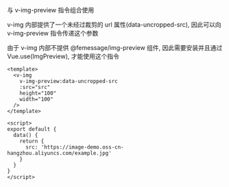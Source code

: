与 v-img-preview 指令组合使用

v-img 内部提供了一个未经过裁剪的 url 属性(data-uncropped-src), 因此可以向 v-img-preview 指令传递这个参数

由于 v-img 内部不提供 @femessage/img-preview 组件, 因此需要安装并且通过 Vue.use(ImgPreview), 才能使用这个指令

```vue
<template>
  <v-img
    v-img-preview:data-uncropped-src
    :src="src"
    height="100"
    width="100"
  />
</template>

<script>
export default {
  data() {
    return {
      src: 'https://image-demo.oss-cn-hangzhou.aliyuncs.com/example.jpg'
    }
  }
}
</script>
```
